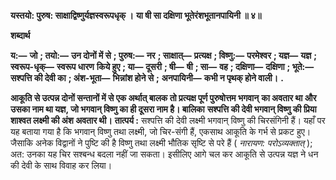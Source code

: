 **यस्तयो: पुरुष: साक्षाद्विष्णुर्यज्ञस्वरूपधृक् ।** **या षी सा दक्षिणा भूतेरंशभूतानपायिनी ॥ ४॥** 

**शब्दार्थ** 

**य:—** **जो** **; तयो:—** **उन दोनों में से** **; पुरुष:—** **नर** **; साक्षात्—** **प्रत्यक्ष** **; विष्णु:—** **परमेश्वर** **; यज्ञ—** **यज्ञ** **; स्वरूप-धृक्—** **स्वरूप धारण** **किये हुए** **; या—** **दूसरी** **; षी—** **षी** **; सा—** **वह** **; दक्षिणा—** **दक्षिणा** **; भूते:—** **सश्पत्ति की देवी का** **; अंश-भूता—** **भिन्नांश होने से** **;** **अनपायिनी—** **कभी न पृथक् होने वाली।** **.** 

**आकूति से उत्पन्न दोनों सन्तानों में से एक अर्थात् बालक तो प्रत्यक्ष पूर्ण पुरुषोत्तम भगवान्** **का अवतार था और उसका नाम था यज्ञ, जो भगवान् विष्णु का ही दूसरा नाम है। बालिका** **सश्पत्ति की देवी भगवान् विष्णु की प्रिया शाश्वत लक्ष्मी की अंश अवतार थी।** **तात्पर्य :** सश्पत्ति की देवी लक्ष्मी भगवान् विष्णु की चिरसंगिनी हैं। यहाँ पर यह बताया गया है कि भगवान् विष्णु तथा लक्ष्मी, जो चिर-संगी हैं, एकसाथ आकूति के गर्भ से प्रकट हुए। जैसाकि अनेक विद्वानों ने पुष्टि की है विष्णु तथा लक्ष्मी भौतिक सृष्टि से परे हैं ( *नारायण: परोऽव्यक्तात्* ); अत: उनका यह चिर सश्बन्ध बदला नहीं जा सकता। इसीलिए आगे चल कर आकूति से उत्पन्न यज्ञ ने धन की देवी के साथ विवाह कर लिया।  